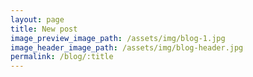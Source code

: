 ```yaml
---
layout: page
title: New post
image_preview_image_path: /assets/img/blog-1.jpg
image_header_image_path: /assets/img/blog-header.jpg
permalink: /blog/:title
---
```


